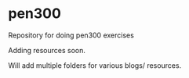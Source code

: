 # pen300
Repository for doing pen300 exercises

Adding resources soon.

Will add multiple folders for various blogs/ resources.
